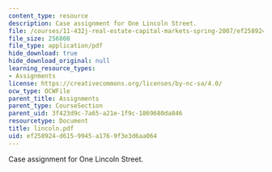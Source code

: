 ```yaml
---
content_type: resource
description: Case assignment for One Lincoln Street.
file: /courses/11-432j-real-estate-capital-markets-spring-2007/ef258924d6159945a1769f3e3d6aa064_lincoln.pdf
file_size: 256808
file_type: application/pdf
hide_download: true
hide_download_original: null
learning_resource_types:
- Assignments
license: https://creativecommons.org/licenses/by-nc-sa/4.0/
ocw_type: OCWFile
parent_title: Assignments
parent_type: CourseSection
parent_uid: 3f423d9c-7a65-a21e-1f9c-1869680da846
resourcetype: Document
title: lincoln.pdf
uid: ef258924-d615-9945-a176-9f3e3d6aa064
---
```

Case assignment for One Lincoln Street.